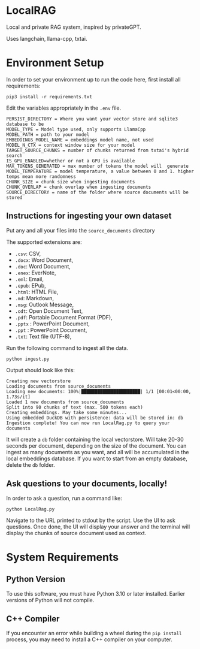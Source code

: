 # LocalRAG
Local and private RAG system, inspired by privateGPT.

Uses langchain, llama-cpp, txtai.

# Environment Setup
In order to set your environment up to run the code here, first install all requirements:

```shell
pip3 install -r requirements.txt
```

Edit the variables appropriately in the `.env` file.
```
PERSIST_DIRECTORY = Where you want your vector store and sqlite3 database to be
MODEL_TYPE = Model type used, only supports LlamaCpp
MODEL_PATH = path to your model
EMBEDDINGS_MODEL_NAME = embeddings model name, not used
MODEL_N_CTX = context window size for your model
TARGET_SOURCE_CHUNKS = number of chunks returned from txtai's hybrid search
IS_GPU_ENABLED=whether or not a GPU is available
MAX_TOKENS_GENERATED = max number of tokens the model will  generate
MODEL_TEMPERATURE = model temperature, a value between 0 and 1. higher temps mean more randomness
CHUNK_SIZE = chunk size when ingesting documents
CHUNK_OVERLAP = chunk overlap when ingesting documents
SOURCE_DIRECTORY = name of the folder where source documents will be stored
```

## Instructions for ingesting your own dataset

Put any and all your files into the `source_documents` directory

The supported extensions are:

   - `.csv`: CSV,
   - `.docx`: Word Document,
   - `.doc`: Word Document,
   - `.enex`: EverNote,
   - `.eml`: Email,
   - `.epub`: EPub,
   - `.html`: HTML File,
   - `.md`: Markdown,
   - `.msg`: Outlook Message,
   - `.odt`: Open Document Text,
   - `.pdf`: Portable Document Format (PDF),
   - `.pptx` : PowerPoint Document,
   - `.ppt` : PowerPoint Document,
   - `.txt`: Text file (UTF-8),

Run the following command to ingest all the data.

```shell
python ingest.py
```

Output should look like this:

```shell
Creating new vectorstore
Loading documents from source_documents
Loading new documents: 100%|██████████████████████| 1/1 [00:01<00:00,  1.73s/it]
Loaded 1 new documents from source_documents
Split into 90 chunks of text (max. 500 tokens each)
Creating embeddings. May take some minutes...
Using embedded DuckDB with persistence: data will be stored in: db
Ingestion complete! You can now run LocalRag.py to query your documents
```

It will create a `db` folder containing the local vectorstore. Will take 20-30 seconds per document, depending on the size of the document.
You can ingest as many documents as you want, and all will be accumulated in the local embeddings database.
If you want to start from an empty database, delete the `db` folder.

## Ask questions to your documents, locally!
In order to ask a question, run a command like:

```shell
python LocalRag.py
```
Navigate to the URL printed to stdout by the script. Use the UI to ask questions. Once done, the UI will display your answer and the terminal will display the chunks of source document used as context.


# System Requirements

## Python Version
To use this software, you must have Python 3.10 or later installed. Earlier versions of Python will not compile.

## C++ Compiler
If you encounter an error while building a wheel during the `pip install` process, you may need to install a C++ compiler on your computer.
